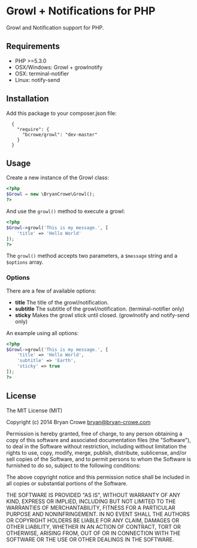 # Growl + Notifications for PHP

Growl and Notification support for PHP.

## Requirements

* PHP >=5.3.0
* OSX/Windows: Growl + growlnotify
* OSX: terminal-notifier
* Linux: notify-send

## Installation

Add this package to your composer.json file:

```composer
  {
    "require": {
      "bcrowe/growl": "dev-master"
    }
  }
```

## Usage

Create a new instance of the Growl class:

```php
<?php
$Growl = new \BryanCrowe\Growl();
?>
```

And use the `growl()` method to execute a growl:

```php
<?php
$Growl->growl('This is my message.', [
    'title' => 'Hello World'
]);
?>
```

The `growl()` method accepts two parameters, a `$message` string and a
`$options` array.

### Options

There are a few of available options:

* **title** The title of the growl/notification.
* **subtitle** The subtitle of the growl/notification. (terminal-notifier only)
* **sticky** Makes the growl stick until closed. (growlnotify and notify-send only)

An example using all options:

```php
<?php
$Growl->growl('This is my message.', [
    'title' => 'Hello World',
    'subtitle' => 'Earth',
    'sticky' => true
]);
?>
```

## License

The MIT License (MIT)

Copyright (c) 2014 Bryan Crowe <bryan@bryan-crowe.com>

Permission is hereby granted, free of charge, to any person obtaining a copy
of this software and associated documentation files (the "Software"), to deal
in the Software without restriction, including without limitation the rights
to use, copy, modify, merge, publish, distribute, sublicense, and/or sell
copies of the Software, and to permit persons to whom the Software is
furnished to do so, subject to the following conditions:

The above copyright notice and this permission notice shall be included in
all copies or substantial portions of the Software.

THE SOFTWARE IS PROVIDED "AS IS", WITHOUT WARRANTY OF ANY KIND, EXPRESS OR
IMPLIED, INCLUDING BUT NOT LIMITED TO THE WARRANTIES OF MERCHANTABILITY,
FITNESS FOR A PARTICULAR PURPOSE AND NONINFRINGEMENT. IN NO EVENT SHALL THE
AUTHORS OR COPYRIGHT HOLDERS BE LIABLE FOR ANY CLAIM, DAMAGES OR OTHER
LIABILITY, WHETHER IN AN ACTION OF CONTRACT, TORT OR OTHERWISE, ARISING FROM,
OUT OF OR IN CONNECTION WITH THE SOFTWARE OR THE USE OR OTHER DEALINGS IN
THE SOFTWARE.
